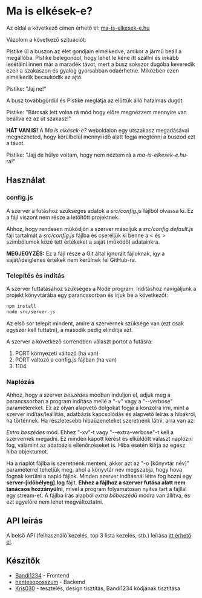 # Ma is elkések-e?

Az oldal a következő címen érhető el: [ma-is-elkesek-e.hu](http://ma-is-elkesek-e.hu)

Vázolom a következő szituációt:

Pistike ül a buszon az élet gondjain elmélkedve, amikor a jármű beáll a megállóba. Pistike belegondol, hogy lehet le kéne itt szállni és inkább lesétálni innen már a maradék távot, mert a busz sokszor dugóba keveredik ezen a szakaszon és gyalog gyorsabban odaérhetne. Miközben ezen elmélkedik becsukódik az ajtó.

Pistike: "Jaj ne!"

A busz továbbgördül és Pistike meglátja az előttük álló hatalmas dugót.

Pistike: "Bárcsak lett volna rá mód hogy előre megnézzem mennyire van beállva ez az út szakasz!"

**HÁT VAN IS!** A *Ma is elkések-e?* weboldalon egy útszakasz megadásával megnézheted, hogy körülbelül mennyi idő alatt fogja megtenni a buszod ezt a távot.

Pistike: "Jajj de hülye voltam, hogy nem néztem rá  a *ma-is-elkesek-e.hu*-ra!"

## Használat

### config.js

A szerver a futáshoz szükséges adatok a *src/config.js* fájlból olvassa ki. Ez a fájl viszont nem része a letöltött projektnek.

Ahhoz, hogy rendesen működjön a szerver másoljuk a *src/config.default.js* fájl tartalmát a *src/config.js* fájlba és cseréljük ki benne a < és > szimbólumok közé tett értékeket a saját (működő) adatainkra.

**MEGJEGYZÉS:** Ez a fájl része a Git által ignorált fájloknak, így a saját/ideiglenes értékek nem kerülnek fel GitHub-ra.

### Telepítés és indítás

A szerver futtatásához szükséges a Node program. Indításhoz navigáljunk a projekt könyvtárába egy parancssorban és írjuk be a következőt:

```bash
npm install
node src/server.js
```

Az első sor telepít mindent, amire a szervernek szüksége van (ezt csak egyszer kell futtatni), a második pedig elindítja azt.

A szerver a következő sorrendben választ portot a futásra:

1. PORT környezeti változó (ha van)
2. PORT változó a config.js fájlban (ha van)
3. 1104

### Naplózás

Ahhoz, hogy a szerver *beszédes* módban induljon el, adjuk meg a parancssorban a program indítása mellé a "-v" vagy a "--verbose" paramétereket. Ez az olyan alapvető dolgokat fogja a konzolra írni, mint a szerver indítás/leállítás, adatbázis kapcsolódás és alapvető leírás a hibákról, ha történnek. Ha részletesebb hibaüzeneteket szeretnénk látni, arra van az:

*Extra beszédes* mód. Ehhez "-xv"-t vagy "--extra-verbose"-t kell a szervernek megadni. Ez minden kapott kérést és elküldött választ naplózni fog, valamint az adatbázis ellenőrzéseket is. Hiba esetén kiírja az egész hiba objektumot.

Ha a naplót fájlba is szeretnénk menteni, akkor azt az "-o [könyvtár név]" paraméterrel tehetjük meg, ahol a könyvtár név megszabja, hogy hova fognak kerülni a napló fájlok. Minden szerver indításnál létre fog hozni egy **server-[időbélyeg].log** fájlt. **Ehhez a fájlhoz a szerver futása alatt nem tanácsos hozzányúlni**, mivel a program folyamatosan nyitva tart a fájllal egy stream-et. A fájlba írás alapból *extra bőbeszédű* módra van állítva, és ezt egyelőre nem lehet megváltoztatni.

## API leírás

A belső API (felhasználó kezelés, top 3 lista kezelés, stb.) leírása [itt érhető el](https://stoplight.io/p/docs/gh/hentesoposszum/ma-is-elkesek-e?group=master&utm_campaign=publish_dialog&utm_source=studio "API leírás").

## Készítők

- [Bandi1234](https://github.com/Bandi1234 "Bandi1234 GitHub Profilja") - Frontend
- [hentesoposszum](https://github.com/hentesoposszum/ "hentesoposszum GitHub Profilja") - Backend
- [Kris030](https://github.com/Kris030 "Kris030 GitHub Profilja") - tesztelés, design tisztítás, Bandi1234 kódjának tisztítása
